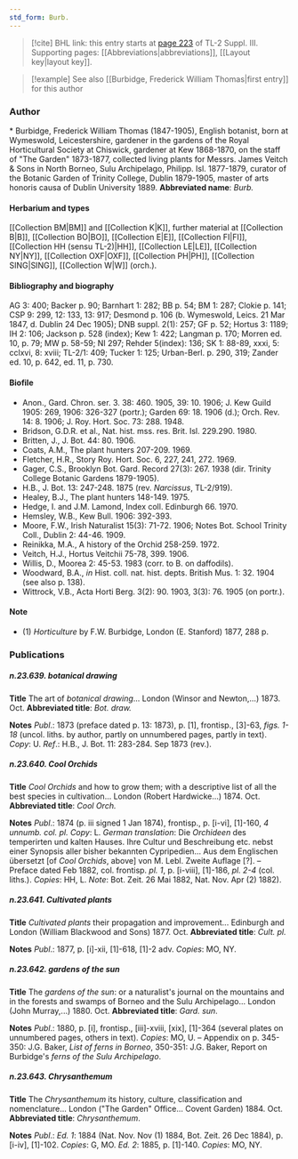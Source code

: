 ```yaml
---
std_form: Burb.
---
```


> [!cite] BHL link: this entry starts at [page 223](https://www.biodiversitylibrary.org/page/33266530) of TL-2 Suppl. III.
> Supporting pages: [[Abbreviations|abbreviations]], [[Layout key|layout key]].

> [!example] See also [[Burbidge, Frederick William Thomas|first entry]] for this author

### Author

\* Burbidge, Frederick William Thomas (1847-1905), English botanist, born at Wymeswold, Leicestershire, gardener in the gardens of the Royal Horticultural Society at Chiswick, gardener at Kew 1868-1870, on the staff of "The Garden" 1873-1877, collected living plants for Messrs. James Veitch & Sons in North Borneo, Sulu Archipelago, Philipp. Isl. 1877-1879, curator of the Botanic Garden of Trinity College, Dublin 1879-1905, master of arts honoris causa of Dublin University 1889. 
**Abbreviated name**: *Burb.*

#### Herbarium and types

[[Collection BM|BM]] and [[Collection K|K]], further material at [[Collection B|B]], [[Collection BO|BO]], [[Collection E|E]], [[Collection FI|FI]], [[Collection HH (sensu TL-2)|HH]], [[Collection LE|LE]], [[Collection NY|NY]], [[Collection OXF|OXF]], [[Collection PH|PH]], [[Collection SING|SING]], [[Collection W|W]] (orch.).

#### Bibliography and biography

AG 3: 400; Backer p. 90; Barnhart 1: 282; BB p. 54; BM 1: 287; Clokie p. 141; CSP 9: 299, 12: 133, 13: 917; Desmond p. 106 (b. Wymeswold, Leics. 21 Mar 1847, d. Dublin 24 Dec 1905); DNB suppl. 2(1): 257; GF p. 52; Hortus 3: 1189; IH 2: 106; Jackson p. 528 (index); Kew 1: 422; Langman p. 170; Morren ed. 10, p. 79; MW p. 58-59; NI 297; Rehder 5(index): 136; SK 1: 88-89, xxxi, 5: cclxvi, 8: xviii; TL-2/1: 409; Tucker 1: 125; Urban-Berl. p. 290, 319; Zander ed. 10, p. 642, ed. 11, p. 730.

#### Biofile

- Anon., Gard. Chron. ser. 3. 38: 460. 1905, 39: 10. 1906; J. Kew Guild 1905: 269, 1906: 326-327 (portr.); Garden 69: 18. 1906 (d.); Orch. Rev. 14: 8. 1906; J. Roy. Hort. Soc. 73: 288. 1948.
- Bridson, G.D.R. et al., Nat. hist. mss. res. Brit. Isl. 229.290. 1980.
- Britten, J., J. Bot. 44: 80. 1906.
- Coats, A.M., The plant hunters 207-209. 1969.
- Fletcher, H.R., Story Roy. Hort. Soc. 6, 227, 241, 272. 1969.
- Gager, C.S., Brooklyn Bot. Gard. Record 27(3): 267. 1938 (dir. Trinity College Botanic Gardens 1879-1905).
- H.B., J. Bot. 13: 247-248. 1875 (rev. *Narcissus*, TL-2/919).
- Healey, B.J., The plant hunters 148-149. 1975.
- Hedge, I. and J.M. Lamond, Index coll. Edinburgh 66. 1970.
- Hemsley, W.B., Kew Bull. 1906: 392-393.
- Moore, F.W., Irish Naturalist 15(3): 71-72. 1906; Notes Bot. School Trinity Coll., Dublin 2: 44-46. 1909.
- Reinikka, M.A., A history of the Orchid 258-259. 1972.
- Veitch, H.J., Hortus Veitchii 75-78, 399. 1906.
- Willis, D., Moorea 2: 45-53. 1983 (corr. to B. on daffodils).
- Woodward, B.A., *in* Hist. coll. nat. hist. depts. British Mus. 1: 32. 1904 (see also p. 138).
- Wittrock, V.B., Acta Horti Berg. 3(2): 90. 1903, 3(3): 76. 1905 (on portr.).

#### Note

- (1) *Horticulture* by F.W. Burbidge, London (E. Stanford) 1877, 288 p.

### Publications

##### n.23.639. botanical drawing

**Title**
The art of *botanical drawing*... London (Winsor and Newton,...) 1873. Oct.
**Abbreviated title**: *Bot. draw.*

**Notes**
*Publ*.: 1873 (preface dated p. 13: 1873), p. \[1\], frontisp., \[3\]-63, *figs. 1-18* (uncol. liths. by author, partly on unnumbered pages, partly in text). *Copy*: U.
*Ref*.: H.B., J. Bot. 11: 283-284. Sep 1873 (rev.).

##### n.23.640. Cool Orchids

**Title**
*Cool Orchids* and how to grow them; with a descriptive list of all the best species in cultivation... London (Robert Hardwicke...) 1874. Oct.
**Abbreviated title**: *Cool Orch.*

**Notes**
*Publ*.: 1874 (p. iii signed 1 Jan 1874), frontisp., p. \[i-vi\], \[1\]-160, *4 unnumb. col. pl. Copy*: L.
*German translation*: Die *Orchideen* des temperirten und kalten Hauses. Ihre Cultur und Beschreibung etc. nebst einer Synopsis aller bisher bekannten Cypripedien... Aus dem Englischen übersetzt \[of *Cool Orchids*, above\] von M. Lebl. Zweite Auflage \[?\]. – Preface dated Feb 1882, col. frontisp. *pl. 1*, p. \[i-viii\], \[1\]-186, *pl. 2-4* (col. liths.). *Copies*: HH, L.
*Note*: Bot. Zeit. 26 Mai 1882, Nat. Nov. Apr (2) 1882).

##### n.23.641. Cultivated plants

**Title**
*Cultivated plants* their propagation and improvement... Edinburgh and London (William Blackwood and Sons) 1877. Oct.
**Abbreviated title**: *Cult. pl.*

**Notes**
*Publ*.: 1877, p. \[i\]-xii, \[1\]-618, \[1\]-2 adv. *Copies*: MO, NY.

##### n.23.642. gardens of the sun

**Title**
The *gardens of the sun*: or a naturalist's journal on the mountains and in the forests and swamps of Borneo and the Sulu Archipelago... London (John Murray,...) 1880. Oct.
**Abbreviated title**: *Gard. sun*.

**Notes**
*Publ*.: 1880, p. \[i\], frontisp., \[iii\]-xviii, \[xix\], \[1\]-364 (several plates on unnumbered pages, others in text). *Copies*: MO, U. – Appendix on p. 345-350: J.G. Baker, *List of ferns in Borneo*, 350-351: J.G. Baker, Report on Burbidge's *ferns of the Sulu Archipelago*.

##### n.23.643. Chrysanthemum

**Title**
The *Chrysanthemum* its history, culture, classification and nomenclature... London ("The Garden" Office... Covent Garden) 1884. Oct.
**Abbreviated title**: *Chrysanthemum*.

**Notes**
*Publ*.: *Ed. 1*: 1884 (Nat. Nov. Nov (1) 1884, Bot. Zeit. 26 Dec 1884), p. \[i-iv\], \[1\]-102. *Copies*: G, MO.
*Ed. 2*: 1885, p. \[1\]-140. *Copies*: MO, NY.


